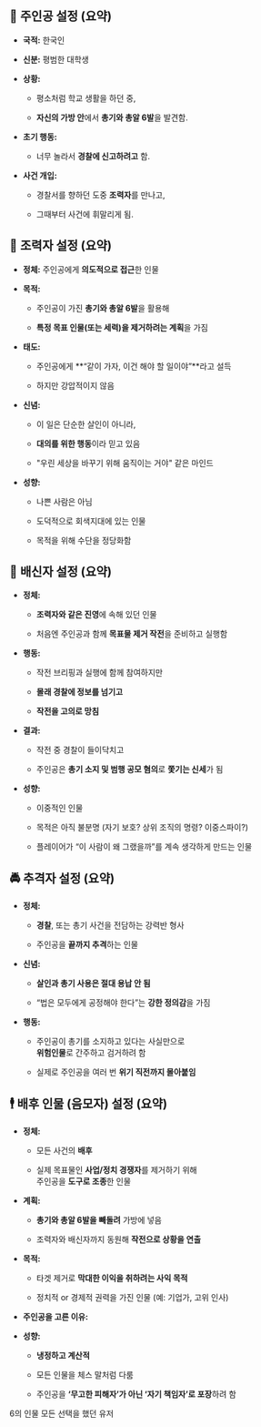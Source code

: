 ## **🎯 주인공 설정 (요약)**

* **국적:** 한국인

* **신분:** 평범한 대학생

* **상황:**

  * 평소처럼 학교 생활을 하던 중,

  * **자신의 가방 안**에서 **총기와 총알 6발**을 발견함.

* **초기 행동:**

  * 너무 놀라서 **경찰에 신고하려고** 함.

* **사건 개입:**

  * 경찰서를 향하던 도중 **조력자**를 만나고,

  * 그때부터 사건에 휘말리게 됨.

## 

## 

## 

## 

## 

## 

## 

## 

## 

## **🧭 조력자 설정 (요약)**

* **정체:** 주인공에게 **의도적으로 접근**한 인물

* **목적:**

  * 주인공이 가진 **총기와 총알 6발**을 활용해

  * **특정 목표 인물(또는 세력)을 제거하려는 계획**을 가짐

* **태도:**

  * 주인공에게 \*\*“같이 가자, 이건 해야 할 일이야”\*\*라고 설득

  * 하지만 강압적이지 않음

* **신념:**

  * 이 일은 단순한 살인이 아니라,

  * **대의를 위한 행동**이라 믿고 있음

  * "우린 세상을 바꾸기 위해 움직이는 거야" 같은 마인드

* **성향:**

  * 나쁜 사람은 아님

  * 도덕적으로 회색지대에 있는 인물

  * 목적을 위해 수단을 정당화함

## 

## 

## 

## 

## 

## 

## **🦂 배신자 설정 (요약)**

* **정체:**

  * **조력자와 같은 진영**에 속해 있던 인물

  * 처음엔 주인공과 함께 **목표물 제거 작전**을 준비하고 실행함

* **행동:**

  * 작전 브리핑과 실행에 함께 참여하지만

  * **몰래 경찰에 정보를 넘기고**

  * **작전을 고의로 망침**

* **결과:**

  * 작전 중 경찰이 들이닥치고

  * 주인공은 **총기 소지 및 범행 공모 혐의**로 **쫓기는 신세**가 됨


* **성향:**

  * 이중적인 인물

  * 목적은 아직 불분명 (자기 보호? 상위 조직의 명령? 이중스파이?)

  * 플레이어가 “이 사람이 왜 그랬을까”를 계속 생각하게 만드는 인물

## 

## 

## 

## 

## 

## 

## **🚔 추격자 설정 (요약)**

* **정체:**

  * **경찰**, 또는 총기 사건을 전담하는 강력반 형사

  * 주인공을 **끝까지 추격**하는 인물

* **신념:**

  * **살인과 총기 사용은 절대 용납 안 됨**

  * “법은 모두에게 공정해야 한다”는 **강한 정의감**을 가짐

* **행동:**

  * 주인공이 총기를 소지하고 있다는 사실만으로  
     **위험인물**로 간주하고 검거하려 함

  * 실제로 주인공을 여러 번 **위기 직전까지 몰아붙임**


## **🕴 배후 인물 (음모자) 설정 (요약)**

* **정체:**

  * 모든 사건의 **배후**

  * 실제 목표물인 **사업/정치 경쟁자**를 제거하기 위해  
     주인공을 **도구로 조종**한 인물

* **계획:**

  * **총기와 총알 6발을 빼돌려** 가방에 넣음

  * 조력자와 배신자까지 동원해 **작전으로 상황을 연출**

* **목적:**

  * 타겟 제거로 **막대한 이익을 취하려는 사익 목적**

  * 정치적 or 경제적 권력을 가진 인물 (예: 기업가, 고위 인사)

* **주인공을 고른 이유:**


* **성향:**

  * **냉정하고 계산적**

  * 모든 인물을 체스 말처럼 다룸

  * 주인공을 **‘무고한 피해자’가 아닌 ‘자기 책임자’로 포장**하려 함

6의 인물 모든 선택을 했던 유저


